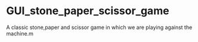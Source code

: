 # GUI_stone_paper_scissor_game
A classic stone,paper and scissor game in which we are playing against the machine.m
